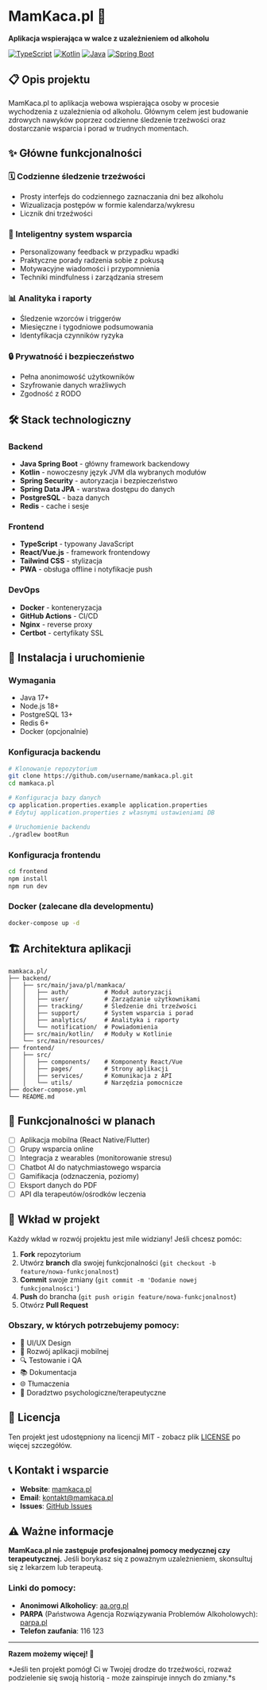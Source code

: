 # MamKaca.pl 🌱

**Aplikacja wspierająca w walce z uzależnieniem od alkoholu**

[![TypeScript](https://img.shields.io/badge/TypeScript-007ACC?style=for-the-badge&logo=typescript&logoColor=white)](https://www.typescriptlang.org/)
[![Kotlin](https://img.shields.io/badge/Kotlin-0095D5?style=for-the-badge&logo=kotlin&logoColor=white)](https://kotlinlang.org/)
[![Java](https://img.shields.io/badge/Java-ED8B00?style=for-the-badge&logo=java&logoColor=white)](https://www.oracle.com/java/)
[![Spring Boot](https://img.shields.io/badge/Spring_Boot-6DB33F?style=for-the-badge&logo=spring-boot&logoColor=white)](https://spring.io/projects/spring-boot)

## 📋 Opis projektu

MamKaca.pl to aplikacja webowa wspierająca osoby w procesie wychodzenia z uzależnienia od alkoholu. Głównym celem jest budowanie zdrowych nawyków poprzez codzienne śledzenie trzeźwości oraz dostarczanie wsparcia i porad w trudnych momentach.

## ✨ Główne funkcjonalności

### 🗓️ Codzienne śledzenie trzeźwości
- Prosty interfejs do codziennego zaznaczania dni bez alkoholu
- Wizualizacja postępów w formie kalendarza/wykresu
- Licznik dni trzeźwości

### 🤝 Inteligentny system wsparcia
- Personalizowany feedback w przypadku wpadki
- Praktyczne porady radzenia sobie z pokusą
- Motywacyjne wiadomości i przypomnienia
- Techniki mindfulness i zarządzania stresem

### 📊 Analityka i raporty
- Śledzenie wzorców i triggerów
- Miesięczne i tygodniowe podsumowania
- Identyfikacja czynników ryzyka

### 🔒 Prywatność i bezpieczeństwo
- Pełna anonimowość użytkowników
- Szyfrowanie danych wrażliwych
- Zgodność z RODO

## 🛠️ Stack technologiczny

### Backend
- **Java Spring Boot** - główny framework backendowy
- **Kotlin** - nowoczesny język JVM dla wybranych modułów
- **Spring Security** - autoryzacja i bezpieczeństwo
- **Spring Data JPA** - warstwa dostępu do danych
- **PostgreSQL** - baza danych
- **Redis** - cache i sesje

### Frontend
- **TypeScript** - typowany JavaScript
- **React/Vue.js** - framework frontendowy
- **Tailwind CSS** - stylizacja
- **PWA** - obsługa offline i notyfikacje push

### DevOps
- **Docker** - konteneryzacja
- **GitHub Actions** - CI/CD
- **Nginx** - reverse proxy
- **Certbot** - certyfikaty SSL

## 🚀 Instalacja i uruchomienie

### Wymagania
- Java 17+
- Node.js 18+
- PostgreSQL 13+
- Redis 6+
- Docker (opcjonalnie)

### Konfiguracja backendu

```bash
# Klonowanie repozytorium
git clone https://github.com/username/mamkaca.pl.git
cd mamkaca.pl

# Konfiguracja bazy danych
cp application.properties.example application.properties
# Edytuj application.properties z własnymi ustawieniami DB

# Uruchomienie backendu
./gradlew bootRun
```

### Konfiguracja frontendu

```bash
cd frontend
npm install
npm run dev
```

### Docker (zalecane dla developmentu)

```bash
docker-compose up -d
```

## 🏗️ Architektura aplikacji

```
mamkaca.pl/
├── backend/
│   ├── src/main/java/pl/mamkaca/
│   │   ├── auth/          # Moduł autoryzacji
│   │   ├── user/          # Zarządzanie użytkownikami
│   │   ├── tracking/      # Śledzenie dni trzeźwości
│   │   ├── support/       # System wsparcia i porad
│   │   ├── analytics/     # Analityka i raporty
│   │   └── notification/  # Powiadomienia
│   ├── src/main/kotlin/   # Moduły w Kotlinie
│   └── src/main/resources/
├── frontend/
│   ├── src/
│   │   ├── components/    # Komponenty React/Vue
│   │   ├── pages/         # Strony aplikacji
│   │   ├── services/      # Komunikacja z API
│   │   └── utils/         # Narzędzia pomocnicze
├── docker-compose.yml
└── README.md
```

## 📱 Funkcjonalności w planach

- [ ] Aplikacja mobilna (React Native/Flutter)
- [ ] Grupy wsparcia online
- [ ] Integracja z wearables (monitorowanie stresu)
- [ ] Chatbot AI do natychmiastowego wsparcia
- [ ] Gamifikacja (odznaczenia, poziomy)
- [ ] Eksport danych do PDF
- [ ] API dla terapeutów/ośrodków leczenia

## 🤝 Wkład w projekt

Każdy wkład w rozwój projektu jest mile widziany! Jeśli chcesz pomóc:

1. **Fork** repozytorium
2. Utwórz **branch** dla swojej funkcjonalności (`git checkout -b feature/nowa-funkcjonalnost`)
3. **Commit** swoje zmiany (`git commit -m 'Dodanie nowej funkcjonalności'`)
4. **Push** do brancha (`git push origin feature/nowa-funkcjonalnost`)
5. Otwórz **Pull Request**

### Obszary, w których potrzebujemy pomocy:
- 🎨 UI/UX Design
- 📱 Rozwój aplikacji mobilnej
- 🔍 Testowanie i QA
- 📚 Dokumentacja
- 🌐 Tłumaczenia
- 🧠 Doradztwo psychologiczne/terapeutyczne

## 📄 Licencja

Ten projekt jest udostępniony na licencji MIT - zobacz plik [LICENSE](LICENSE) po więcej szczegółów.

## 📞 Kontakt i wsparcie

- **Website**: [mamkaca.pl](https://mamkaca.pl)
- **Email**: kontakt@mamkaca.pl
- **Issues**: [GitHub Issues](https://github.com/username/mamkaca.pl/issues)

## ⚠️ Ważne informacje

**MamKaca.pl nie zastępuje profesjonalnej pomocy medycznej czy terapeutycznej.** Jeśli borykasz się z poważnym uzależnieniem, skonsultuj się z lekarzem lub terapeutą.

### Linki do pomocy:
- **Anonimowi Alkoholicy**: [aa.org.pl](https://aa.org.pl)
- **PARPA** (Państwowa Agencja Rozwiązywania Problemów Alkoholowych): [parpa.pl](https://www.parpa.pl)
- **Telefon zaufania**: 116 123

---

**Razem możemy więcej! 💪**

*Jeśli ten projekt pomógł Ci w Twojej drodze do trzeźwości, rozważ podzielenie się swoją historią - może zainspiruje innych do zmiany.*s
